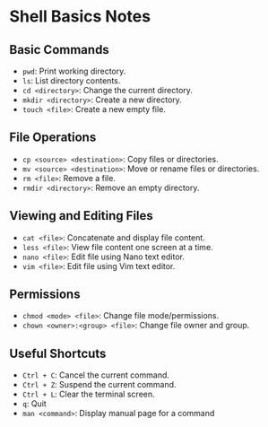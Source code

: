 # Shell Basics Notes

## Basic Commands

- `pwd`: Print working directory.
- `ls`: List directory contents.
- `cd <directory>`: Change the current directory.
- `mkdir <directory>`: Create a new directory.
- `touch <file>`: Create a new empty file.

## File Operations

- `cp <source> <destination>`: Copy files or directories.
- `mv <source> <destination>`: Move or rename files or directories.
- `rm <file>`: Remove a file.
- `rmdir <directory>`: Remove an empty directory.

## Viewing and Editing Files

- `cat <file>`: Concatenate and display file content.
- `less <file>`: View file content one screen at a time.
- `nano <file>`: Edit file using Nano text editor.
- `vim <file>`: Edit file using Vim text editor.

## Permissions

- `chmod <mode> <file>`: Change file mode/permissions.
- `chown <owner>:<group> <file>`: Change file owner and group.

## Useful Shortcuts

- `Ctrl + C`: Cancel the current command.
- `Ctrl + Z`: Suspend the current command.
- `Ctrl + L`: Clear the terminal screen.
- `q`: Quit
- `man <command>`: Display manual page for a command
